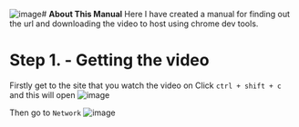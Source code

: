 ![image](https://github.com/GoranSustekJr/video-downloader/assets/139004385/18635232-489f-4432-b1ed-18fd0808015b)# **About This Manual**
Here I have created a manual for finding out the url and downloading the video to host using chrome dev tools.

# **Step 1. - Getting the video**
Firstly get to the site that you watch the video on
Click ```ctrl + shift + c``` and this will open
![image](https://github.com/GoranSustekJr/video-downloader/assets/139004385/3e5a29a6-3ae1-47bf-8732-b23bb583b4e3)

Then go to ```Network```
![image](https://github.com/GoranSustekJr/video-downloader/assets/139004385/e8c96a1e-ce74-4b59-8de2-3d7beab71a49)
